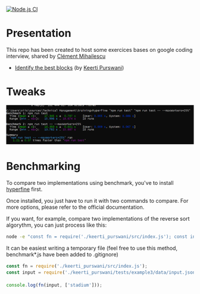 [![Node.js CI](https://github.com/kogratte/training/actions/workflows/node.js.yml/badge.svg)](https://github.com/kogratte/training/actions/workflows/node.js.yml)

# Presentation

This repo has been created to host some exercices bases on google coding interview, shared by [Clément Mihailescu](https://www.youtube.com/channel/UCaO6VoaYJv4kS-TQO_M-N_g)

* [Identify the best blocks](https://github.com/kogratte/training/tree/master/keerti_purswani) (by [Keerti Purswani](https://www.youtube.com/watch?v=rw4s4M3hFfs))

# Tweaks

![Benchmark](./docs/medias/perfs.png "Tests Benchmark")

# Benchmarking

To compare two implementations using benchmark, you've to install [hyperfine](https://github.com/sharkdp/hyperfine/) first.

Once installed, you just have to run it with two commands to compare. For more options, please refer to the official documentation.

If you want, for example, compare two implementations of the reverse sort algorythm, you can just process like this:

```bash
node -e "const fn = require('./keerti_purswani/src/index.js'); const input = require('./keerti_purswani/tests/example3/data/input.json'); console.log(fn(input, ['stadium']));"
```

It can be easiest writing a temporary file (feel free to use this method, benchmark*.js have been added to .gitignore)
```javascript
const fn = require('./keerti_purswani/src/index.js');
const input = require('./keerti_purswani/tests/example3/data/input.json');

console.log(fn(input, ['stadium']));
```
